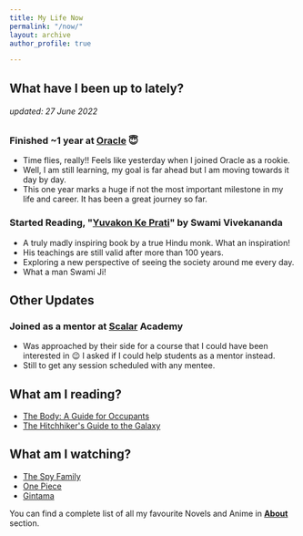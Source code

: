 ```yaml
---
title: My Life Now
permalink: "/now/"
layout: archive
author_profile: true

---
```

## What have I been up to lately? 

###### updated: 27 June 2022

### Finished \~1 year at [Oracle](https://www.oracle.com/in/index.html "Oracle") 😇

* Time flies, really!! Feels like yesterday when I joined Oracle as a rookie.
* Well, I am still learning, my goal is far ahead but I am moving towards it day by day.
* This one year marks a huge if not the most important milestone in my life and career. It has been a great journey so far.

### Started Reading, "[Yuvakon Ke Prati](https://www.amazon.in/Yuvakon-Ke-Prati-youth-India/dp/938375172X/ref=tmm_pap_swatch_0?_encoding=UTF8&qid=&sr= "Yuvakon Ke Prati")" by Swami Vivekananda

* A truly madly inspiring book by a true Hindu monk. What an inspiration!
* His teachings are still valid after more than 100 years.
* Exploring a new perspective of seeing the society around me every day.
* What a man Swami Ji!

## Other Updates

### Joined as a mentor at [Scalar]() Academy

* Was approached by their side for a course that I could have been interested in :wink: I asked if I could help students as a mentor instead.
* Still to get any session scheduled with any mentee.

## What am I reading?

* [The Body: A Guide for Occupants](https://www.goodreads.com/book/show/43582376-the-body "The Body: A Guide for Occupants ")
* [The Hitchhiker's Guide to the Galaxy](https://www.goodreads.com/book/show/386162.The_Hitchhiker_s_Guide_to_the_Galaxy "The Hitchhiker's Guide to the Galaxy")

## What am I watching?

* [The Spy Family](https://en.wikipedia.org/wiki/Spy_%C3%97_Family)
* [One Piece](https://en.wikipedia.org/wiki/One_Piece)
* [Gintama](https://en.wikipedia.org/wiki/Gin_Tama)

You can find a complete list of all my favourite Novels and Anime in [**About**](/about) section.